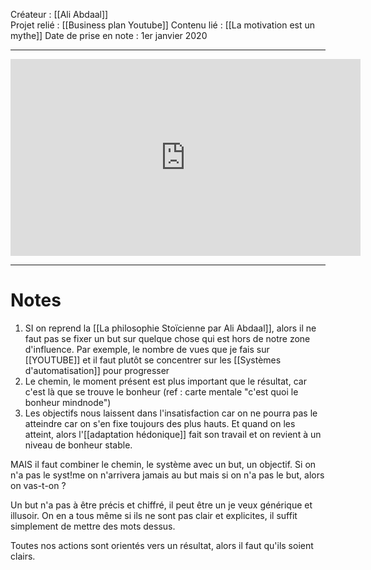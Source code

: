 Créateur : [[Ali Abdaal]]	
Projet relié : [[Business plan Youtube]]
Contenu lié : [[La motivation est un mythe]] 
Date de prise en note : 1er janvier 2020

- - - -
<iframe width='560' height='315' src="https://youtube.com/embed/0rkRC728rIU" frameborder='0' allow='accelerometer; autoplay; encrypted-media; gyroscope; picture-in-picture' allowfullscreen> </iframe>

- - - -

# Notes

1. SI on reprend la [[La philosophie Stoïcienne par Ali Abdaal]], alors il ne faut pas se fixer un but sur quelque chose qui est hors de notre zone d'influence. Par exemple, le nombre de vues que je fais sur [[YOUTUBE]] et il faut plutôt se concentrer sur les [[Systèmes d'automatisation]] pour progresser
2. Le chemin, le moment présent est plus important que le résultat, car c'est là que se trouve le bonheur (ref : carte mentale "c'est quoi le bonheur mindnode")
3. Les objectifs nous laissent dans l'insatisfaction car on ne pourra pas le atteindre car on s'en fixe toujours des plus hauts. Et quand on les atteint, alors l'[[adaptation hédonique]] fait son travail et on revient à un niveau de bonheur stable.

MAIS il faut combiner le chemin, le système avec un but, un objectif.
Si on n'a pas le syst!me on n'arrivera jamais au but mais si on n'a pas le but, alors on vas-t-on ?

Un but n'a pas à être précis et chiffré, il peut être un je veux générique et illusoir. On en a tous même si ils ne sont pas clair et explicites, il suffit simplement de mettre des mots dessus.

Toutes nos actions sont orientés vers un résultat, alors il faut qu'ils soient clairs.

